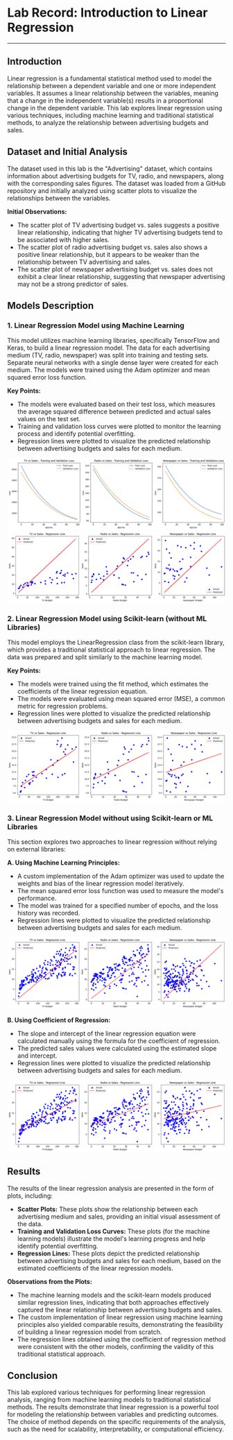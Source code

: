 # Lab Record: Introduction to Linear Regression

---

## Introduction

Linear regression is a fundamental statistical method used to model the relationship between a dependent variable and one or more independent variables. It assumes a linear relationship between the variables, meaning that a change in the independent variable(s) results in a proportional change in the dependent variable. This lab explores linear regression using various techniques, including machine learning and traditional statistical methods, to analyze the relationship between advertising budgets and sales.

## Dataset and Initial Analysis

The dataset used in this lab is the "Advertising" dataset, which contains information about advertising budgets for TV, radio, and newspapers, along with the corresponding sales figures. The dataset was loaded from a GitHub repository and initially analyzed using scatter plots to visualize the relationships between the variables.

**Initial Observations:**

* The scatter plot of TV advertising budget vs. sales suggests a positive linear relationship, indicating that higher TV advertising budgets tend to be associated with higher sales.
* The scatter plot of radio advertising budget vs. sales also shows a positive linear relationship, but it appears to be weaker than the relationship between TV advertising and sales.
* The scatter plot of newspaper advertising budget vs. sales does not exhibit a clear linear relationship, suggesting that newspaper advertising may not be a strong predictor of sales.

## Models Description

### 1. Linear Regression Model using Machine Learning

This model utilizes machine learning libraries, specifically TensorFlow and Keras, to build a linear regression model. The data for each advertising medium (TV, radio, newspaper) was split into training and testing sets. Separate neural networks with a single dense layer were created for each medium. The models were trained using the Adam optimizer and mean squared error loss function.

**Key Points:**

* The models were evaluated based on their test loss, which measures the average squared difference between predicted and actual sales values on the test set.
* Training and validation loss curves were plotted to monitor the learning process and identify potential overfitting.
* Regression lines were plotted to visualize the predicted relationship between advertising budgets and sales for each medium.

![](1A.png)
![](1B.png)

### 2. Linear Regression Model using Scikit-learn (without ML Libraries)

This model employs the LinearRegression class from the scikit-learn library, which provides a traditional statistical approach to linear regression. The data was prepared and split similarly to the machine learning model.

**Key Points:**

* The models were trained using the fit method, which estimates the coefficients of the linear regression equation.
* The models were evaluated using mean squared error (MSE), a common metric for regression problems.
* Regression lines were plotted to visualize the predicted relationship between advertising budgets and sales for each medium.

![](2.png)


### 3. Linear Regression Model without using Scikit-learn or ML Libraries

This section explores two approaches to linear regression without relying on external libraries:

**A. Using Machine Learning Principles:**

* A custom implementation of the Adam optimizer was used to update the weights and bias of the linear regression model iteratively.
* The mean squared error loss function was used to measure the model's performance.
* The model was trained for a specified number of epochs, and the loss history was recorded.
* Regression lines were plotted to visualize the predicted relationship between advertising budgets and sales for each medium.

![](3A.png)

**B. Using Coefficient of Regression:**

* The slope and intercept of the linear regression equation were calculated manually using the formula for the coefficient of regression.
* The predicted sales values were calculated using the estimated slope and intercept.
* Regression lines were plotted to visualize the predicted relationship between advertising budgets and sales for each medium.

![](3B.png)

## Results

The results of the linear regression analysis are presented in the form of plots, including:

* **Scatter Plots:** These plots show the relationship between each advertising medium and sales, providing an initial visual assessment of the data.
* **Training and Validation Loss Curves:** These plots (for the machine learning models) illustrate the model's learning progress and help identify potential overfitting.
* **Regression Lines:** These plots depict the predicted relationship between advertising budgets and sales for each medium, based on the estimated coefficients of the linear regression models.

**Observations from the Plots:**

* The machine learning models and the scikit-learn models produced similar regression lines, indicating that both approaches effectively captured the linear relationship between advertising budgets and sales.
* The custom implementation of linear regression using machine learning principles also yielded comparable results, demonstrating the feasibility of building a linear regression model from scratch.
* The regression lines obtained using the coefficient of regression method were consistent with the other models, confirming the validity of this traditional statistical approach.

## Conclusion

This lab explored various techniques for performing linear regression analysis, ranging from machine learning models to traditional statistical methods. The results demonstrate that linear regression is a powerful tool for modeling the relationship between variables and predicting outcomes. The choice of method depends on the specific requirements of the analysis, such as the need for scalability, interpretability, or computational efficiency.
